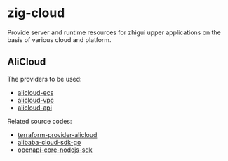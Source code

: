 # zig-cloud

Provide server and runtime resources for zhigui upper applications on the basis of various cloud and platform.

## AliCloud

The providers to be used:

* [alicloud-ecs](https://github.com/terraform-alicloud-modules/terraform-alicloud-ecs-instance)
* [alicloud-vpc](https://github.com/terraform-alicloud-modules/terraform-alicloud-vpc)
* [alicloud-api](https://help.aliyun.com/document_detail/25485.html?spm=a2c4g.11186623.6.921.d74734b9JCtJ82#h2-url-15)

Related source codes:

- [terraform-provider-alicloud](https://github.com/terraform-providers/terraform-provider-alicloud)
- [alibaba-cloud-sdk-go](https://github.com/aliyun/alibaba-cloud-sdk-go)
- [openapi-core-nodejs-sdk](https://github.com/aliyun/openapi-core-nodejs-sdk)
